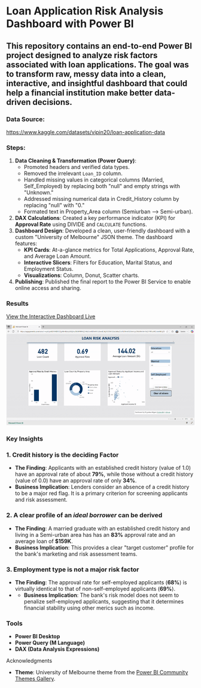 # Loan Application Risk Analysis Dashboard with Power BI

This repository contains an end-to-end Power BI project designed to analyze risk factors associated with loan applications. The goal was to transform raw, messy data into a clean, interactive, and insightful dashboard that could help a financial institution make better data-driven decisions.
---

### Data Source:   
https://www.kaggle.com/datasets/vipin20/loan-application-data

### Steps:
1.  **Data Cleaning & Transformation (Power Query)**:
    * Promoted headers and verified data types.
    * Removed the irrelevant `Loan_ID` column.
    * Handled missing values in categorical columns (Married, Self_Employed) by replacing both "null" and empty strings with "Unknown."
    * Addressed missing numerical data in Credit_History column by replacing "null" with "0." 
    * Formated text in Property_Area column (Semiurban --> Semi-urban).
2.  **DAX Calculations**: 
      Created a key performance indicator (KPI) for **Approval Rate** using DIVIDE and `CALCULATE` functions.  
3.  **Dashboard Design**: 
      Developed a clean, user-friendly dashboard with a custom "University of Melbourne" JSON theme. 
      The dashboard features:
      * **KPI Cards**: At-a-glance metrics for Total Applications, Approval Rate, and Average Loan Amount.
      * **Interactive Slicers**: Filters for Education, Marital Status, and Employment Status.
      * **Visualizations**: Column, Donut, Scatter charts.
 4.  **Publishing**: 
      Published the final report to the Power BI Service to enable online access and sharing.

### Results
 [View the Interactive Dashboard Live](https://app.powerbi.com/view?r=eyJrIjoiM2ViMDI1ZTgtMmMyYy00ZjAxLTk5MWMtZjYxN2UwMDIwNTc2IiwidCI6IjY2OTA5YjAzLWIxZDctNDNmYS05YmUyLTMzMmVmYzQ1YWUxMCIsImMiOjZ9
)

![Loan Risk Analysis Dashboard Preview](LoanRiskPowerBI.gif)

### Key Insights

### 1. Credit history is the deciding Factor
 * **The Finding**: Applicants with an established credit history (value of 1.0) have an approval rate of about **79%**, while those without a credit history (value of 0.0) have an approval rate of only **34%**.
 * **Business Implication**:  Lenders consider an absence of a credit history to be a major red flag. It is a primary criterion for screening applicants and risk assessment.

### 2. A clear profile of an *ideal borrower* can be derived
* **The Finding**: A married graduate with an established credit history and living in a Semi-urban area has has an **83%** approval rate and an average loan of **$159K**.
* **Business Implication**: This provides a clear "target customer" profile for the bank's marketing and risk assessment teams. 

### 3. Employment type is not a major risk factor
* **The Finding**: The approval rate for self-employed applicants (**68%**) is virtually identical to that of non-self-employed applicants (**69%**).
*  * **Business Implication**: The bank's risk model does not seem to penalize self-employed applicants, suggesting that it determines financial stability using other merics such as income.

### Tools

* **Power BI Desktop**
* **Power Query (M Language)**
* **DAX (Data Analysis Expressions)**

Acknowledgments
* **Theme**: University of Melbourne theme from the [Power BI Community Themes Gallery](https://community.fabric.microsoft.com/t5/Themes-Gallery/University-of-Melbourne/td-p/163417).
